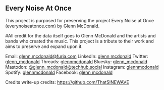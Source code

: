 ## Every Noise At Once 

This project is purposed for preserving the project Every Noise at Once (everynoiseatonce.com) by Glenn McDonald.


#All credit for the data itself goes to Glenn McDonald and the artists and bands who created the music. This project is a tribute to their work and aims to preserve and expand upon it.

Email: glenn.mcdonald@furia.com
LinkedIn: [glenn mcdonald](https://www.linkedin.com/in/glenn-mcdonald-ab3b36/)
Twitter: [glenn_mcdonald](https://x.com/glenn_mcdonald)
Threads: [glennmcdonald](https://www.threads.net/@glennmcdonald)
Bluesky: [glenn_mcdonald](https://bsky.app/profile/glennmcdonald.bsky.social)
Mastodon: [@glenn_mcdonald@techhub.social](https://techhub.social/@glenn_mcdonald)
Instagram: [glennmcdonald](https://www.instagram.com/glennmcdonald/)
Spotify: [glennmcdonald](https://open.spotify.com/user/glennpmcdonald)
Facebook: [glenn mcdonald](https://www.facebook.com/glenn.furia.mcdonald)

Credits write-up credits: https://github.com/ThatSINEWAVE
